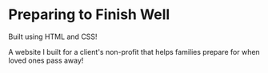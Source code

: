 # Preparing to Finish Well

Built using HTML and CSS!

A website I built for a client's non-profit that helps families prepare for when loved ones pass away!
